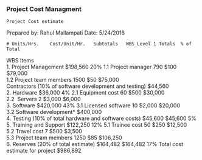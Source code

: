 ### Project Cost Managment
	Project Cost estimate				
Prepared by: Rahul Mallampati	Date:	5/24/2018			
					
	# Units/Hrs.	Cost/Unit/Hr.	Subtotals	WBS Level 1 Totals	% of Total
WBS Items					
1. Project Management				$198,560 	20%
   1.1 Project manager	790	$100 	$79,000 		
   1.2 Project team members	1500	$50 	$75,000 		
   Contractors (10% of software development and testing)			$44,560 		
2. Hardware				$36,000 	4%
    2.1 Equipment cost	60	$500 	$30,000 		
    2.2  Servers	2	$3,000 	$6,000 		
3. Software				$420,000 	43%
    3.1 Licensed software	10	$2,000 	$20,000 		
    3.2 Software development*			$400,000 		
4. Testing (10% of total hardware and software costs)			$45,600 	$45,600 	5%
5. Training and Support				$122,250 	12%
     5.1 Trainee cost	50	$250 	$12,500 		
     5.2 Travel cost	7	$500 	$3,500 		
     5.3 Project team members	1250	$85 	$106,250 		
6. Reserves (20% of total estimate)			$164,482 	$164,482 	17%
   Total cost estimate for project				$986,892 	
